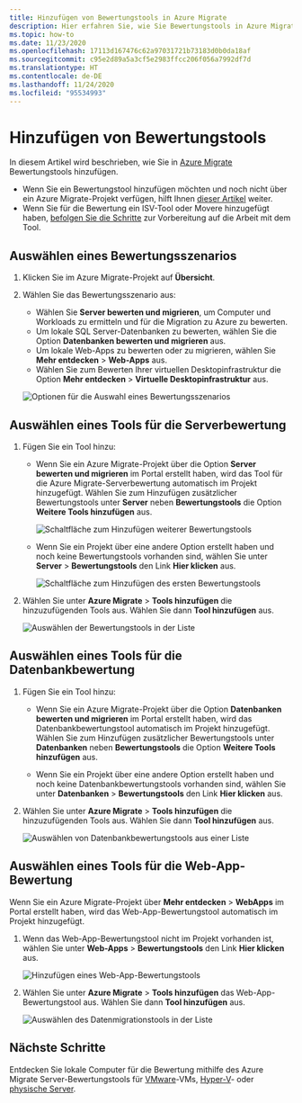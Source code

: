 ```yaml
---
title: Hinzufügen von Bewertungstools in Azure Migrate
description: Hier erfahren Sie, wie Sie Bewertungstools in Azure Migrate hinzufügen.
ms.topic: how-to
ms.date: 11/23/2020
ms.openlocfilehash: 17113d167476c62a97031721b73183d0b0da18af
ms.sourcegitcommit: c95e2d89a5a3cf5e2983ffcc206f056a7992df7d
ms.translationtype: HT
ms.contentlocale: de-DE
ms.lasthandoff: 11/24/2020
ms.locfileid: "95534993"
---
```

# <a name="add-assessment-tools"></a>Hinzufügen von Bewertungstools

In diesem Artikel wird beschrieben, wie Sie in [Azure Migrate](./migrate-services-overview.md) Bewertungstools hinzufügen. 

- Wenn Sie ein Bewertungstool hinzufügen möchten und noch nicht über ein Azure Migrate-Projekt verfügen, hilft Ihnen [dieser Artikel](create-manage-projects.md) weiter.
- Wenn Sie für die Bewertung ein ISV-Tool oder Movere hinzugefügt haben, [befolgen Sie die Schritte](prepare-isv-movere.md) zur Vorbereitung auf die Arbeit mit dem Tool.

## <a name="select-an-assessment-scenario"></a>Auswählen eines Bewertungsszenarios

1. Klicken Sie im Azure Migrate-Projekt auf **Übersicht**.
2. Wählen Sie das Bewertungsszenario aus:

    - Wählen Sie **Server bewerten und migrieren**, um Computer und Workloads zu ermitteln und für die Migration zu Azure zu bewerten.
    - Um lokale SQL Server-Datenbanken zu bewerten, wählen Sie die Option **Datenbanken bewerten und migrieren** aus.
    - Um lokale Web-Apps zu bewerten oder zu migrieren, wählen Sie **Mehr entdecken** > **Web-Apps** aus.
    - Wählen Sie zum Bewerten Ihrer virtuellen Desktopinfrastruktur die Option **Mehr entdecken** > **Virtuelle Desktopinfrastruktur** aus.

    ![Optionen für die Auswahl eines Bewertungsszenarios](./media/how-to-assess/assess-scenario.png)

## <a name="select-a-server-assessment-tool"></a>Auswählen eines Tools für die Serverbewertung 


1. Fügen Sie ein Tool hinzu:

    - Wenn Sie ein Azure Migrate-Projekt über die Option **Server bewerten und migrieren** im Portal erstellt haben, wird das Tool für die Azure Migrate-Serverbewertung automatisch im Projekt hinzugefügt. Wählen Sie zum Hinzufügen zusätzlicher Bewertungstools unter **Server** neben **Bewertungstools** die Option **Weitere Tools hinzufügen** aus.
    
         ![Schaltfläche zum Hinzufügen weiterer Bewertungstools](./media/how-to-assess/add-assessment-tool.png)

    - Wenn Sie ein Projekt über eine andere Option erstellt haben und noch keine Bewertungstools vorhanden sind, wählen Sie unter **Server** > **Bewertungstools** den Link **Hier klicken** aus.

        ![Schaltfläche zum Hinzufügen des ersten Bewertungstools](./media/how-to-assess/no-assessment-tool.png)

2. Wählen Sie unter **Azure Migrate** > **Tools hinzufügen** die hinzuzufügenden Tools aus. Wählen Sie dann **Tool hinzufügen** aus.

    ![Auswählen der Bewertungstools in der Liste](./media/how-to-assess/select-assessment-tool.png)



## <a name="select-a-database-assessment-tool"></a>Auswählen eines Tools für die Datenbankbewertung

1. Fügen Sie ein Tool hinzu:

    - Wenn Sie ein Azure Migrate-Projekt über die Option **Datenbanken bewerten und migrieren** im Portal erstellt haben, wird das Datenbankbewertungstool automatisch im Projekt hinzugefügt. Wählen Sie zum Hinzufügen zusätzlicher Bewertungstools unter **Datenbanken** neben **Bewertungstools** die Option **Weitere Tools hinzufügen** aus.

    - Wenn Sie ein Projekt über eine andere Option erstellt haben und noch keine Datenbankbewertungstools vorhanden sind, wählen Sie unter **Datenbanken** > **Bewertungstools** den Link **Hier klicken** aus.

2. Wählen Sie unter **Azure Migrate** > **Tools hinzufügen** die hinzuzufügenden Tools aus. Wählen Sie dann **Tool hinzufügen** aus.

    ![Auswählen von Datenbankbewertungstools aus einer Liste](./media/how-to-assess/select-database-assessment-tool.png)


## <a name="select-a-web-app-assessment-tool"></a>Auswählen eines Tools für die Web-App-Bewertung

Wenn Sie ein Azure Migrate-Projekt über **Mehr entdecken** > **WebApps** im Portal erstellt haben, wird das Web-App-Bewertungstool automatisch im Projekt hinzugefügt. 


1. Wenn das Web-App-Bewertungstool nicht im Projekt vorhanden ist, wählen Sie unter **Web-Apps** > **Bewertungstools** den Link **Hier klicken** aus.
    
    ![Hinzufügen eines Web-App-Bewertungstools](./media/how-to-assess/no-web-app-assessment-tool.png)


2. Wählen Sie unter **Azure Migrate** > **Tools hinzufügen** das Web-App-Bewertungstool aus. Wählen Sie dann **Tool hinzufügen** aus.

    ![Auswählen des Datenmigrationstools in der Liste](./media/how-to-assess/select-web-app-assessment-tool.png)

 


## <a name="next-steps"></a>Nächste Schritte

Entdecken Sie lokale Computer für die Bewertung mithilfe des Azure Migrate Server-Bewertungstools für [VMware](./tutorial-discover-vmware.md)-VMs, [Hyper-V](./tutorial-discover-hyper-v.md)- oder [physische Server](./tutorial-discover-physical.md).